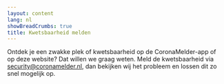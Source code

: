 ```yaml
---
layout: content
lang: nl
showBreadCrumbs: true
title: Kwetsbaarheid melden
---
```


Ontdek je een zwakke plek of kwetsbaarheid op de CoronaMelder-app of op deze website? Dat willen we graag weten. Meld de kwetsbaarheid via [security@coronamelder.nl](mailto:security@coronamelder.nl), dan bekijken wij het probleem en lossen dit zo snel mogelijk op.

